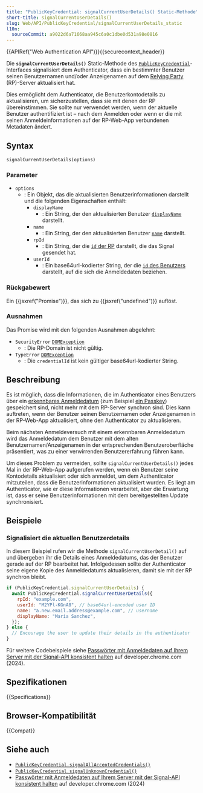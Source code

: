 ```yaml
---
title: "PublicKeyCredential: signalCurrentUserDetails() Static-Methode"
short-title: signalCurrentUserDetails()
slug: Web/API/PublicKeyCredential/signalCurrentUserDetails_static
l10n:
  sourceCommit: a9022d6a71668aa945c6a0c1dbe0d531a98e0816
---
```


{{APIRef("Web Authentication API")}}{{securecontext_header}}

Die **`signalCurrentUserDetails()`** Static-Methode des [`PublicKeyCredential`](/de/docs/Web/API/PublicKeyCredential)-Interfaces signalisiert dem Authenticator, dass ein bestimmter Benutzer seinen Benutzernamen und/oder Anzeigenamen auf dem [Relying Party](https://en.wikipedia.org/wiki/Relying_party) (RP)-Server aktualisiert hat.

Dies ermöglicht dem Authenticator, die Benutzerkontodetails zu aktualisieren, um sicherzustellen, dass sie mit denen der RP übereinstimmen. Sie sollte nur verwendet werden, wenn der aktuelle Benutzer authentifiziert ist – nach dem Anmelden oder wenn er die mit seinen Anmeldeinformationen auf der RP-Web-App verbundenen Metadaten ändert.

## Syntax

```js-nolint
signalCurrentUserDetails(options)
```

### Parameter

- `options`
  - : Ein Objekt, das die aktualisierten Benutzerinformationen darstellt und die folgenden Eigenschaften enthält:
    - `displayName`
      - : Ein String, der den aktualisierten Benutzer [`displayName`](/de/docs/Web/API/PublicKeyCredentialCreationOptions#displayname) darstellt.
    - `name`
      - : Ein String, der den aktualisierten Benutzer [`name`](/de/docs/Web/API/PublicKeyCredentialCreationOptions#name_2) darstellt.
    - `rpId`
      - : Ein String, der die [`id` der RP](/de/docs/Web/API/PublicKeyCredentialCreationOptions#id_2) darstellt, die das Signal gesendet hat.
    - `userId`
      - : Ein base64url-kodierter String, der die [`id` des Benutzers](/de/docs/Web/API/PublicKeyCredentialCreationOptions#id_3) darstellt, auf die sich die Anmeldedaten beziehen.

### Rückgabewert

Ein {{jsxref("Promise")}}, das sich zu {{jsxref("undefined")}} auflöst.

### Ausnahmen

Das Promise wird mit den folgenden Ausnahmen abgelehnt:

- `SecurityError` [`DOMException`](/de/docs/Web/API/DOMException)
  - : Die RP-Domain ist nicht gültig.
- `TypeError` [`DOMException`](/de/docs/Web/API/DOMException)
  - : Die `credentialId` ist kein gültiger base64url-kodierter String.

## Beschreibung

Es ist möglich, dass die Informationen, die im Authenticator eines Benutzers über ein [erkennbares Anmeldedatum](/de/docs/Web/API/Web_Authentication_API#discoverable_credentials_and_conditional_mediation) (zum Beispiel [ein Passkey](https://passkeys.dev/)) gespeichert sind, nicht mehr mit dem RP-Server synchron sind. Dies kann auftreten, wenn der Benutzer seinen Benutzernamen oder Anzeigenamen in der RP-Web-App aktualisiert, ohne den Authenticator zu aktualisieren.

Beim nächsten Anmeldeversuch mit einem erkennbaren Anmeldedatum wird das Anmeldedatum dem Benutzer mit dem alten Benutzernamen/Anzeigenamen in der entsprechenden Benutzeroberfläche präsentiert, was zu einer verwirrenden Benutzererfahrung führen kann.

Um dieses Problem zu vermeiden, sollte `signalCurrentUserDetails()` jedes Mal in der RP-Web-App aufgerufen werden, wenn ein Benutzer seine Kontodetails aktualisiert oder sich anmeldet, um dem Authenticator mitzuteilen, dass die Benutzerinformationen aktualisiert wurden. Es liegt am Authenticator, wie er diese Informationen verarbeitet, aber die Erwartung ist, dass er seine Benutzerinformationen mit dem bereitgestellten Update synchronisiert.

## Beispiele

### Signalisiert die aktuellen Benutzerdetails

In diesem Beispiel rufen wir die Methode `signalCurrentUserDetail()` auf und übergeben ihr die Details eines Anmeldedatums, das der Benutzer gerade auf der RP bearbeitet hat. Infolgedessen sollte der Authenticator seine eigene Kopie des Anmeldedatums aktualisieren, damit sie mit der RP synchron bleibt.

```js
if (PublicKeyCredential.signalCurrentUserDetails) {
  await PublicKeyCredential.signalCurrentUserDetails({
    rpId: "example.com",
    userId: "M2YPl-KGnA8", // base64url-encoded user ID
    name: "a.new.email.address@example.com", // username
    displayName: "Maria Sanchez",
  });
} else {
  // Encourage the user to update their details in the authenticator
}
```

Für weitere Codebeispiele siehe [Passwörter mit Anmeldedaten auf Ihrem Server mit der Signal-API konsistent halten](https://developer.chrome.com/docs/identity/webauthn-signal-api) auf developer.chrome.com (2024).

## Spezifikationen

{{Specifications}}

## Browser-Kompatibilität

{{Compat}}

## Siehe auch

- [`PublicKeyCredential.signalAllAcceptedCredentials()`](/de/docs/Web/API/PublicKeyCredential/signalAllAcceptedCredentials_static)
- [`PublicKeyCredential.signalUnknownCredential()`](/de/docs/Web/API/PublicKeyCredential/signalUnknownCredential_static)
- [Passwörter mit Anmeldedaten auf Ihrem Server mit der Signal-API konsistent halten](https://developer.chrome.com/docs/identity/webauthn-signal-api) auf developer.chrome.com (2024)
